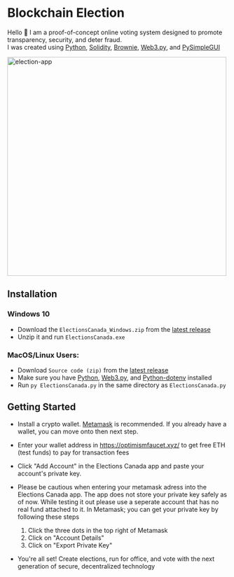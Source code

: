 # Blockchain Election

Hello :wave: I am a proof-of-concept online voting system designed to promote transparency, security, and deter fraud. <br>
I was created using [Python](https://www.python.org/), [Solidity](https://github.com/ethereum/solidity), [Brownie](https://github.com/eth-brownie/brownie), [Web3.py](https://github.com/ethereum/web3.py), and [PySimpleGUI](https://github.com/PySimpleGUI/PySimpleGUI)

<img src="https://user-images.githubusercontent.com/18093763/174925401-a60b3544-fb70-4803-a520-9a03bd38e107.png" alt="election-app" height=500/>

<!--# Installation
**Windows Users:**
1. Download `ElectionsCanada_Windows.zip` from the [latest release](https://github.com/xavierdmello/Blockchain_Elections/releases/latest)
2. Run `ElectionsCanada.exe` -->
## Installation

### Windows 10

- Download the `ElectionsCanada_Windows.zip` from the [latest release](https://github.com/xavierdmello/Blockchain_Elections/releases/latest)
- Unzip it and run `ElectionsCanada.exe`

### MacOS/Linux Users:
 - Download `Source code (zip)` from the [latest release](https://github.com/xavierdmello/Blockchain_Elections/releases/latest)
 - Make sure you have [Python](https://www.python.org/), [Web3.py](https://pypi.org/project/web3/), and [Python-dotenv](https://pypi.org/project/python-dotenv/) installed
 - Run `py ElectionsCanada.py` in the same directory as `ElectionsCanada.py` 

## Getting Started

- Install a crypto wallet. [Metamask](https://metamask.io/) is recommended. If you already have a wallet, you can move onto then next step.
- Enter your wallet address in https://optimismfaucet.xyz/ to get free ETH (test funds) to pay for transaction fees
- Click "Add Account" in the Elections Canada app and paste your account's private key.

- Please be cautious when entering your metamask adress into the Elections Canada app. The app does not store your private key safely as of now. While testing it out     please use a seperate account that has no real fund attached to it. In Metamask; you can get your private key by following these steps 

   1. Click the three dots in the top right of Metamask
   2. Click on "Account Details"
   3. Click on "Export Private Key"

- You're all set! Create elections, run for office, and vote with the next generation of secure, decentralized technology









